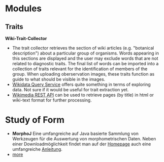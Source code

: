 <!-- TITLE: Data Analysis -->
<!-- SUBTITLE: A quick summary of Data Analysis -->

# Modules
## Traits
**Wiki-Trait-Collector**
* The trait collector retrieves the section of wiki articles (e.g. "botanical description") about a particular group of organisms. Words appearing in this sections are displayed and the user may exclude words that are not related to diagnostic traits. The final list of words can be imported into a collection of traits relevant for the identification of members of the group. When uploading oberservation images, these traits function as guide to what should be visible in the images. 
* [Wikidata Query Service](https://query.wikidata.org/) offers quite something in terms of exploring data. Not sure if it would be useful for trait extraction yet.
* [Wikimedia REST API](https://en.wikipedia.org/api/rest_v1/#/) can be used to retrieve pages (by title) in html or wiki-text format for further processing.

# Study of Form
* **MorphoJ**
Eine umfangreiche auf Java basierte Sammlung von Werkzeugen für die Auswertung von morphometrischen Daten. Neben einer Downloadmöglichkeit findet man auf der [Homepage](http://www.flywings.org.uk/MorphoJ_page.htm) auch eine umfangreiche [Anleitung](http://www.flywings.org.uk/MorphoJ_guide/frameset.htm?index.htm).
* [more](http://www.botanik.kit.edu/botzell/1639_1820.php)